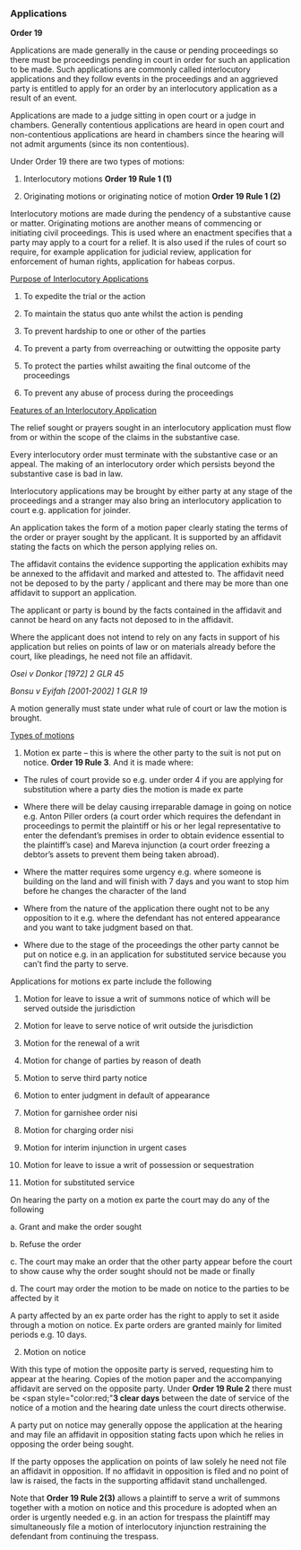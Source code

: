 
### Applications 

**Order 19**  

Applications are made generally in the cause or pending proceedings so there must be proceedings pending in court in order for such an application to be made. Such applications are commonly called interlocutory applications and they follow events in the proceedings and an aggrieved party is entitled to apply for an order by an interlocutory application as a result of an event.

Applications are made to a judge sitting in open court or a judge in chambers. Generally contentious applications are heard in open court and non-contentious applications are heard in chambers since the hearing will not admit arguments (since its non contentious). 

Under Order 19 there are two types of motions:

1. Interlocutory motions **Order 19 Rule 1 (1)**

2. Originating motions or originating notice of motion **Order 19 Rule 1 (2)**

Interlocutory motions are made during the pendency of a substantive cause or matter. Originating motions are another means of commencing or initiating civil proceedings. This is used where an enactment specifies that a party may apply to a court for a relief. It is also used if the rules of court so require, for example application for judicial review, application for enforcement of human rights, application for habeas corpus.

<u>Purpose of Interlocutory Applications</u>

1. To expedite the trial or the action

2. To maintain the status quo ante whilst the action is pending

3. To prevent hardship to one or other of the parties

4. To prevent a party from overreaching or outwitting the opposite party

5. To protect the parties whilst awaiting the final outcome of the proceedings

6. To prevent any abuse of process during the proceedings

<u>Features of an Interlocutory Application</u>

The relief sought or prayers sought in an interlocutory application must flow from or within the scope of the claims in the substantive case. 

Every interlocutory order must terminate with the substantive case or an appeal.
The making of an interlocutory order which persists beyond the substantive case is bad in law. 

Interlocutory applications may be brought by either party at any stage of the proceedings and a stranger may also bring an interlocutory application to court e.g. application for joinder.

An application takes the form of a motion paper clearly stating the terms of the order or prayer sought by the applicant. It is supported by an affidavit stating the facts on which the person applying relies on. 

The affidavit contains the evidence supporting the application exhibits may be annexed to the affidavit and marked and attested to. The affidavit need not be deposed to by the party / applicant and there may be more than one affidavit to support an application. 

The applicant or party is bound by the facts contained in the affidavit and cannot be heard on any facts not deposed to in the affidavit. 

Where the applicant does not intend to rely on any facts in support of his application but relies on points of law or on materials already before the court, like pleadings, he need not file an affidavit. 

*Osei v Donkor [1972] 2 GLR 45* 

*Bonsu v Eyifah [2001-2002] 1 GLR 19* 

A motion generally must state under what rule of court or law the motion is brought. 

<u>Types of motions</u>

1. Motion ex parte – this is where the other party to the suit is not put on notice. **Order 19 Rule 3**. And it is made where:

  * The rules of court provide so e.g. under order 4 if you are applying for substitution where a party dies the motion is made ex parte

  * Where there will be delay causing irreparable damage in going on notice e.g. Anton Piller orders (a court order which requires the defendant in proceedings to permit the plaintiff or his or her legal representative to enter the defendant’s premises in order to obtain evidence essential to the plaintiff’s case) and Mareva injunction (a court order freezing a debtor’s assets to prevent them being taken abroad).

  * Where the matter requires some urgency e.g. where someone is building on the land and will finish with 7 days and you want to stop him before he changes the character of the land

  * Where from the nature of the application there ought not to be any opposition to it e.g. where the defendant has not entered appearance and you want to take judgment based on that.

  * Where due to the stage of the proceedings the other party cannot be put on notice e.g. in an application for substituted service because you can’t find the party to serve.

Applications for motions ex parte include the following

1. Motion for leave to issue a writ of summons notice of which will be served outside the jurisdiction

2. Motion for leave to serve notice of writ outside the jurisdiction 

3. Motion for the renewal of a writ

4. Motion for change of parties by reason of death

5. Motion to serve third party notice

6. Motion to enter judgment in default of appearance 

7. Motion for garnishee order nisi

8. Motion for charging order nisi

9. Motion for interim injunction in urgent cases 

10. Motion for leave to issue a writ of possession or sequestration 

11. Motion for substituted service

On hearing the party on a motion ex parte the court may do any of the following

a.	Grant and make the order sought 

b.	Refuse the order

c.	The court may make an order that the other party appear before the court to show cause why the order sought should not be made or finally

d.	The court may order the motion to be made on notice to the parties to be affected by it

A party affected by an ex parte order has the right to apply to set it aside through a motion on notice. Ex parte orders are granted mainly for limited periods e.g. 10 days. 

2. Motion on notice

With this type of motion the opposite party is served, requesting him to appear at the hearing. Copies of the motion paper and the accompanying affidavit are served on the opposite party. Under **Order 19 Rule 2** there must be <span style="color:red;"**3 clear days** between the date of service of the notice of a motion and the hearing date</span> unless the court directs otherwise. 

A party put on notice may generally oppose the application at the hearing and may file an affidavit in opposition stating facts upon which he relies in opposing the order being sought. 

If the party opposes the application on points of law solely he need not file an affidavit in opposition. If no affidavit in opposition is filed and no point of law is raised, the facts in the supporting affidavit stand unchallenged.

Note that **Order 19 Rule 2(3)** allows a plaintiff to serve a writ of summons together with a motion on notice and this procedure is adopted when an order is urgently needed e.g. in an action for trespass the plaintiff may simultaneously file a motion of interlocutory injunction restraining the defendant from continuing the trespass.
